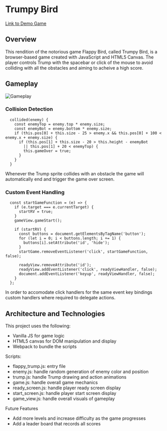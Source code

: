 # Trumpy Bird

[Link to Demo Game](https://michaeljpark93.github.io/trumpy_bird/)

## Overview
This rendition of the notorious game Flappy Bird, called Trumpy Bird, is a browser-based game created with JavaScript and HTML5 Canvas. The player controls Trump with the spacebar or click of the mouse to avoid colliding with all the obstacles and aiming to acheive a high score.

## Gameplay
![Gameplay](/assets/gameplay.gif)

### Collision Detection
```
  collided(enemy) {
    const enemyTop = enemy.top * enemy.size;
    const enemyBot = enemy.bottom * enemy.size;
    if (this.pos[0] + this.size - 25 > enemy.x && this.pos[0] + 100 < enemy.x + enemy.size) {
      if (this.pos[1] + this.size - 20 > this.height - enemyBot
        || this.pos[1] + 20 < enemyTop) {
        this.gameOver = true;
      }
    }
  }
```
Whenever the Trump sprite collides with an obstacle the game will automatically end and trigger the game over screen.

### Custom Event Handling
```
  const startGameFunction = (e) => {
    if (e.target === e.currentTarget) {
      startRV = true;
    }
    gameView.gameStart();

    if (startRV) {
      const buttons = document.getElementsByTagName('button');
      for (let i = 0; i < buttons.length; i += 1) {
        buttons[i].setAttribute('id', 'hide');
      }
      startGame.removeEventListener('click', startGameFunction, false);

      readyView.removeAttribute('id');
      readyView.addEventListener('click', readyViewHandler, false);
      document.addEventListener('keyup', readyViewHandler, false);
    }
  };
```
In order to accomodate click handlers for the same event key bindings custom handlers where required to delegate actions. 

## Architecture and Technologies
This project uses the following:
* Vanilla JS for game logic
* HTML5 canvas for DOM manipulation and display
* Webpack to bundle the scripts

Scripts:
* flappy_trump.js: entry file
* enemy.js: handle random generation of enemy color and position
* trump.js: handle Trump drawing and action animations
* game.js: handle overall game mechanics
* ready_screen.js: handle player ready screen display
* start_screen.js: handle player start screen display
* game_view.js: handle overall visuals of gameplay

Future Features
* Add more levels and increase difficulty as the game progresses
* Add a leader board that records all scores
